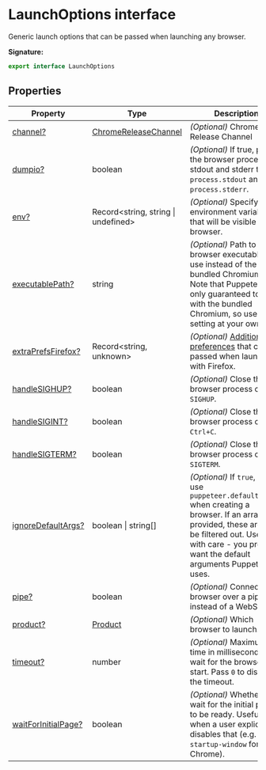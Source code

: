 # LaunchOptions interface

Generic launch options that can be passed when launching any browser.

**Signature:**

```typescript
export interface LaunchOptions
```

## Properties

| Property                                                               | Type                                                        | Description                                                                                                                                                                                                                                             |
| ---------------------------------------------------------------------- | ----------------------------------------------------------- | ------------------------------------------------------------------------------------------------------------------------------------------------------------------------------------------------------------------------------------------------------- |
| [channel?](./puppeteer.launchoptions.channel.md)                       | [ChromeReleaseChannel](./puppeteer.chromereleasechannel.md) | <i>(Optional)</i> Chrome Release Channel                                                                                                                                                                                                                |
| [dumpio?](./puppeteer.launchoptions.dumpio.md)                         | boolean                                                     | <i>(Optional)</i> If true, pipes the browser process stdout and stderr to <code>process.stdout</code> and <code>process.stderr</code>.                                                                                                                  |
| [env?](./puppeteer.launchoptions.env.md)                               | Record&lt;string, string \| undefined&gt;                   | <i>(Optional)</i> Specify environment variables that will be visible to the browser.                                                                                                                                                                    |
| [executablePath?](./puppeteer.launchoptions.executablepath.md)         | string                                                      | <i>(Optional)</i> Path to a browser executable to use instead of the bundled Chromium. Note that Puppeteer is only guaranteed to work with the bundled Chromium, so use this setting at your own risk.                                                  |
| [extraPrefsFirefox?](./puppeteer.launchoptions.extraprefsfirefox.md)   | Record&lt;string, unknown&gt;                               | <i>(Optional)</i> [Additional preferences](https://searchfox.org/mozilla-release/source/modules/libpref/init/all.js) that can be passed when launching with Firefox.                                                                                    |
| [handleSIGHUP?](./puppeteer.launchoptions.handlesighup.md)             | boolean                                                     | <i>(Optional)</i> Close the browser process on <code>SIGHUP</code>.                                                                                                                                                                                     |
| [handleSIGINT?](./puppeteer.launchoptions.handlesigint.md)             | boolean                                                     | <i>(Optional)</i> Close the browser process on <code>Ctrl+C</code>.                                                                                                                                                                                     |
| [handleSIGTERM?](./puppeteer.launchoptions.handlesigterm.md)           | boolean                                                     | <i>(Optional)</i> Close the browser process on <code>SIGTERM</code>.                                                                                                                                                                                    |
| [ignoreDefaultArgs?](./puppeteer.launchoptions.ignoredefaultargs.md)   | boolean \| string\[\]                                       | <i>(Optional)</i> If <code>true</code>, do not use <code>puppeteer.defaultArgs()</code> when creating a browser. If an array is provided, these args will be filtered out. Use this with care - you probably want the default arguments Puppeteer uses. |
| [pipe?](./puppeteer.launchoptions.pipe.md)                             | boolean                                                     | <i>(Optional)</i> Connect to a browser over a pipe instead of a WebSocket.                                                                                                                                                                              |
| [product?](./puppeteer.launchoptions.product.md)                       | [Product](./puppeteer.product.md)                           | <i>(Optional)</i> Which browser to launch.                                                                                                                                                                                                              |
| [timeout?](./puppeteer.launchoptions.timeout.md)                       | number                                                      | <i>(Optional)</i> Maximum time in milliseconds to wait for the browser to start. Pass <code>0</code> to disable the timeout.                                                                                                                            |
| [waitForInitialPage?](./puppeteer.launchoptions.waitforinitialpage.md) | boolean                                                     | <i>(Optional)</i> Whether to wait for the initial page to be ready. Useful when a user explicitly disables that (e.g. <code>--no-startup-window</code> for Chrome).                                                                                     |
